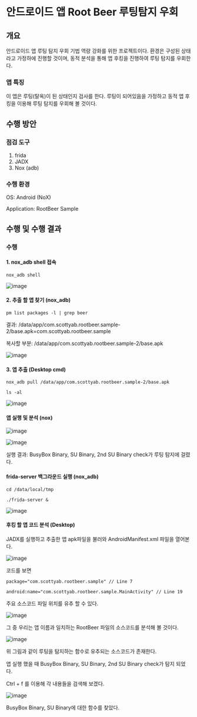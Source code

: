 # 안드로이드 앱 Root Beer 루팅탐지 우회

## 개요

안드로이드 앱 루팅 탐지 우회 기법 역량 강화를 위한 프로젝트이다.
환경은 구성된 상태라고 가정하에 진행할 것이며, 동적 분석을 통해 앱 후킹을 진행하여 루팅 탐지를 우회한다.

### 앱 특징
이 앱은 루팅(탈옥)이 된 상태인지 검사를 한다. 루팅이 되어있음을 가정하고 동적 앱 후킹을 이용해 루팅 탐지를 우회해 볼 것이다.

## 수행 방안

### 점검 도구

1. frida
2. JADX
3. Nox (adb)

### 수행 환경

OS: Android (NoX)

Application: RootBeer Sample

## 수행 및 수행 결과

### 수행


#### 1. nox_adb shell 접속

```shell
nox_adb shell
```

![image](https://github.com/user-attachments/assets/d27b4d06-0b0c-46b4-88d5-39778431b08b)


#### 2. 추출 할 앱 찾기 (nox_adb)

```shell
pm list packages -l | grep beer
```

결과: /data/app/com.scottyab.rootbeer.sample-2/base.apk=com.scottyab.rootbeer.sample

복사할 부분: /data/app/com.scottyab.rootbeer.sample-2/base.apk

![image](https://github.com/user-attachments/assets/9f6cba10-f292-4c35-8634-65948d76b524)




#### 3. 앱 추출 (Desktop cmd)

```shell
nox_adb pull /data/app/com.scottyab.rootbeer.sample-2/base.apk

ls -al
```

![image](https://github.com/user-attachments/assets/164a6383-5137-41df-b8e6-f247debba5b0)


#### 앱 실행 및 분석 (nox)

![image](https://github.com/user-attachments/assets/263c5716-3d56-48f3-ba87-f082ee8eb5cb)

![image](https://github.com/user-attachments/assets/bbf2e854-bab5-435a-bb6b-ef0089d9475c)

실행 결과: BusyBox Binary, SU Binary, 2nd SU Binary check가 루팅 탐지에 걸렸다.

#### frida-server 백그라운드 실행 (nox_adb)

```shell
cd /data/local/tmp

./frida-server &
```

![image](https://github.com/user-attachments/assets/06e58f6d-b5b6-4e00-a352-1b6851d13be8)

#### 후킹 할 앱 코드 분석 (Desktop)

JADX를 실행하고 추출한 앱 apk파일을 불러와 AndroidManifest.xml 파일을 열어본다.

![image](https://github.com/user-attachments/assets/3bd92423-be56-4559-9cc6-397f96c9eaf7)

코드를 보면 

```
package="com.scottyab.rootbeer.sample" // Line 7

android:name="com.scottyab.rootbeer.sample.MainActivity" // Line 19

```

주요 소스코드 파일 위치를 유추 할 수 있다.

![image](https://github.com/user-attachments/assets/14ca5e45-c849-49ef-b595-b76c537a1b05)

그 중 우리는 앱 이름과 일치하는 RootBeer 파일의 소스코드를 분석해 볼 것이다.

![image](https://github.com/user-attachments/assets/8b7f0353-fc6a-42d8-b725-f059edea5f1b)

위 그림과 같이 루팅을 탐지하는 함수로 유추되는 소스코드가 존재한다.

앱 실행 했을 때 BusyBox Binary, SU Binary, 2nd SU Binary check가 탐지 되었다.

Ctrl + f 를 이용해 각 내용들을 검색해 보겠다.

![image](https://github.com/user-attachments/assets/31c55b38-3998-49f0-9a76-f3f731fe5b42)

BusyBox Binary, SU Binary에 대한 함수를 찾았다.

